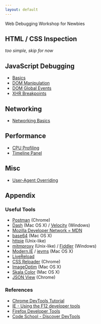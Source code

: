 ```yaml
---
layout: default
---
```

<!-- 
<div class="home">

  <h1 class="page-heading">Posts</h1>

  <ul class="post-list">
    {% for post in site.posts %}
      <li>
        <span class="post-meta">{{ post.date | date: "%b %-d, %Y" }}</span>

        <h2>
          <a class="post-link" href="{{ post.url | prepend: site.baseurl }}">{{ post.title }}</a>
        </h2>
      </li>
    {% endfor %}
  </ul>

</div>
 -->

Web Debugging Workshop for Newbies

## HTML / CSS Inspection

*too simple, skip for now*

## JavaScript Debugging

* [Basics](debugging/basics.html)
* [DOM Manipulation](debugging/dom-manipulation.html)
* [DOM Global Events](debugging/dom-events.html)
* [XHR Breakpoints](debugging/xhr.html)

## Networking

* [Networking Basics](network/basics.html)

## Performance

* [CPU Profiling](performance/cpu.html)
* [Timeline Panel](performance/timeline.html)

## Misc

* [User-Agent Overriding](misc/ua-overriding.html)

## Appendix

### Useful Tools

* [Postman](http://www.getpostman.com/) (Chrome)
* [Dash](http://kapeli.com/dash) (Mac OS X) / [Velocity](http://velocity.silverlakesoftware.com/) (Windows)
* [Mozilla Developer Network = MDN](https://developer.mozilla.org/)
* [base64](https://developer.apple.com/library/mac/documentation/Darwin/Reference/Manpages/man1/base64.1.html) (Mac OS X)
* [httpie](https://github.com/jakubroztocil/httpie) (Unix-like)
* [mitmproxy](http://mitmproxy.org/) (Unix-like) / [Fiddler](http://www.telerik.com/fiddler) (Windows)
* [Modern.IE](https://modern.ie/) / [ievms](https://github.com/xdissent/ievms) (Mac OS X)
* [LiveReload](http://livereload.com/)
* [CSS Reloader](https://chrome.google.com/webstore/detail/css-reloader/dnfpcpfijpdhabaoieccoclghgplmpbd) (Chrome)
* [ImageOptim](https://imageoptim.com/) (Mac OS X)
* [Skala Color](http://bjango.com/mac/skalacolor/) (Mac OS X)
* [JSON View](https://chrome.google.com/webstore/detail/jsonview/chklaanhfefbnpoihckbnefhakgolnmc) (Chrome)

### References

* [Chrome DevTools Tutorial](https://developer.chrome.com/devtools/index)
* [IE - Using the F12 developer tools](http://msdn.microsoft.com/library/ie/bg182326)
* [Firefox Developer Tools](https://developer.mozilla.org/en-US/docs/Tools)
* [Code School - Discover DevTools](https://www.codeschool.com/courses/discover-devtools)
